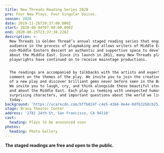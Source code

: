 ```yaml
---
title: New Threads Reading Series 2020
pre: Four New Plays. Four Singular Voices.
season: 2020
date: 2019-11-26T20:37:00.000Z
start: 2020-08-04T07:00:00.000Z
end: 2020-08-25T23:37:38.228Z
description: >-
  New Threads is Golden Thread’s annual staged reading series that engages its
  audience in the process of playmaking and allows writers of Middle Eastern and
  non-Middle Eastern descent an authentic and supportive space to develop work
  about the Middle East. Since its launch in 2011, many New Threads plays and
  playwrights have continued on to receive mainstage productions.


  The readings are accompanied by talkbacks with the artists and experts that
  comment on the themes of the play. We invite you to join the creative process
  of a new play and discover brilliant gems never before seen in the Bay Area.
  We invite you to laugh, cry, and think alongside these beautiful stories from
  and about the Middle East. Each play is teeming with unexpected humor,
  surprising characters, and important questions about the world we live in
  today.
background: 'https://ucarecdn.com/bffb024f-c4e5-4366-8e4e-0df632b0cb25/'
stage: Brava Theater Center
address: '2781 24th St, San Francisco, CA 94110'
cast:
  heading: Plays to be announced soon
photos:
  heading: Photo Gallery
---
```

**The staged readings are free and open to the public.**
